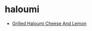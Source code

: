 # haloumi

 * [Grilled Haloumi Cheese And Lemon](../index/g/grilled-haloumi-cheese-and-lemon-238665.json)
